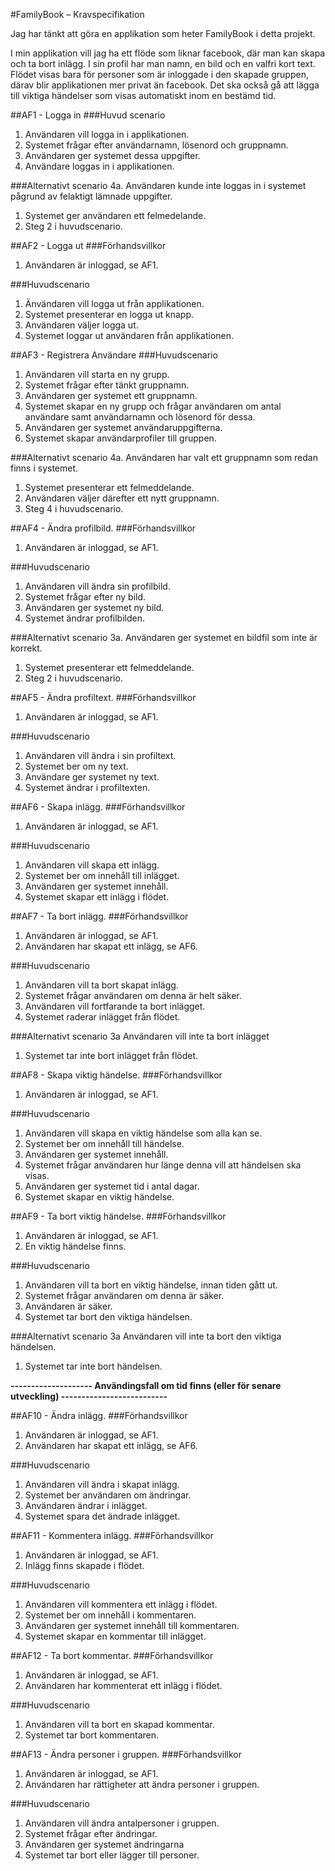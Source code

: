 #FamilyBook – Kravspecifikation 

Jag har tänkt att göra en applikation som heter FamilyBook i detta projekt.

I min applikation vill jag ha ett flöde som liknar facebook, där man kan skapa och ta bort inlägg.
I sin profil har man namn, en bild och en valfri kort text. 
Flödet visas bara för personer som är inloggade i den skapade gruppen, därav blir applikationen mer privat än facebook.
Det ska också gå att lägga till viktiga händelser som visas automatiskt inom en bestämd tid. 

##AF1 - Logga in 
###Huvud scenario
1. Användaren vill logga in i applikationen.
2. Systemet frågar efter användarnamn, lösenord och gruppnamn.
3. Användaren ger systemet dessa uppgifter.
4. Användare loggas in i applikationen.

###Alternativt scenario
4a. Användaren kunde inte loggas in i systemet pågrund av felaktigt lämnade uppgifter.
  1. Systemet ger användaren ett felmedelande.
  2. Steg 2 i huvudscenario. 
  
##AF2 - Logga ut
###Förhandsvillkor
1. Användaren är inloggad, se AF1.

###Huvudscenario
1. Änvändaren vill logga ut från applikationen. 
2. Systemet presenterar en logga ut knapp.
3. Användaren väljer logga ut. 
4. Systemet loggar ut användaren från applikationen.

##AF3 - Registrera Användare
###Huvudscenario
1. Användaren vill starta en ny grupp. 
2. Systemet frågar efter tänkt gruppnamn.
3. Användaren ger systemet ett gruppnamn.
4. Systemet skapar en ny grupp och frågar användaren om antal användare samt användarnamn och lösenord för dessa.
5. Användaren ger systemet användaruppgifterna. 
6. Systemet skapar användarprofiler till gruppen.

###Alternativt scenario
4a. Användaren har valt ett gruppnamn som redan finns i systemet.
  1. Systemet presenterar ett felmeddelande.
  2. Användaren väljer därefter ett nytt gruppnamn.
  3. Steg 4 i huvudscenario. 
  
##AF4 - Ändra profilbild.
###Förhandsvillkor
1. Användaren är inloggad, se AF1.

###Huvudscenario
1. Användaren vill ändra sin profilbild.
2. Systemet frågar efter ny bild.
3. Användaren ger systemet ny bild.
4. Systemet ändrar profilbilden. 

###Alternativt scenario
3a. Användaren ger systemet en bildfil som inte är korrekt.
  1. Systemet presenterar ett felmeddelande.
  2. Steg 2 i huvudscenario. 
  
##AF5 - Ändra profiltext.
###Förhandsvillkor
1. Användaren är inloggad, se AF1.

###Huvudscenario
1. Användaren vill ändra i sin profiltext.
2. Systemet ber om ny text.
3. Användare ger systemet ny text.
4. Systemet ändrar i profiltexten.

##AF6 - Skapa inlägg.
###Förhandsvillkor
1. Användaren är inloggad, se AF1.

###Huvudscenario
1. Användaren vill skapa ett inlägg.
2. Systemet ber om innehåll till inlägget.
3. Användaren ger systemet innehåll.
4. Systemet skapar ett inlägg i flödet. 

##AF7 - Ta bort inlägg.
###Förhandsvillkor
1. Användaren är inloggad, se AF1.
2. Användaren har skapat ett inlägg, se AF6.

###Huvudscenario
1. Användaren vill ta bort skapat inlägg.
2. Systemet frågar användaren om denna är helt säker.
3. Användaren vill fortfarande ta bort inlägget.
4. Systemet raderar inlägget från flödet.

###Alternativt scenario
3a Användaren vill inte ta bort inlägget
  1. Systemet tar inte bort inlägget från flödet.
 
##AF8 - Skapa viktig händelse.
###Förhandsvillkor
1. Användaren är inloggad, se AF1.

###Huvudscenario
1. Användaren vill skapa en viktig händelse som alla kan se. 
2. Systemet ber om innehåll till händelse.
3. Användaren ger systemet innehåll.
4. Systemet frågar användaren hur länge denna vill att händelsen ska visas.
5. Användaren ger systemet tid i antal dagar.
6. Systemet skapar en viktig händelse.

##AF9 - Ta bort viktig händelse.
###Förhandsvillkor
1. Användaren är inloggad, se AF1.
2. En viktig händelse finns.

###Huvudscenario
1. Användaren vill ta bort en viktig händelse, innan tiden gått ut.
2. Systemet frågar användaren om denna är säker.
3. Användaren är säker.
4. Systemet tar bort den viktiga händelsen.

###Alternativt scenario
3a Användaren vill inte ta bort den viktiga händelsen.
  1. Systemet tar inte bort händelsen.
 

**-------------------- Användingsfall om tid finns (eller för senare utveckling) --------------------------**

##AF10 - Ändra inlägg.
###Förhandsvillkor
1. Användaren är inloggad, se AF1.
2. Användaren har skapat ett inlägg, se AF6.

###Huvudscenario
1. Användaren vill ändra i skapat inlägg.
2. Systemet ber användaren om ändringar.
3. Användaren ändrar i inlägget.
4. Systemet spara det ändrade inlägget.

##AF11 - Kommentera inlägg.
###Förhandsvillkor
1. Användaren är inloggad, se AF1.
2. Inlägg finns skapade i flödet.

###Huvudscenario
1. Användaren vill kommentera ett inlägg i flödet.
2. Systemet ber om innehåll i kommentaren.
3. Användaren ger systemet innehåll till kommentaren.
4. Systemet skapar en kommentar till inlägget. 

##AF12 - Ta bort kommentar.
###Förhandsvillkor
1. Användaren är inloggad, se AF1.
2. Användaren har kommenterat ett inlägg i flödet.

###Huvudscenario
1. Användaren vill ta bort en skapad kommentar.
2. Systemet tar bort kommentaren.

##AF13 - Ändra personer i gruppen.
###Förhandsvillkor
1. Användaren är inloggad, se AF1.
2. Användaren har rättigheter att ändra personer i gruppen.

###Huvudscenario
1. Användaren vill ändra antalpersoner i gruppen.
2. Systemet frågar efter ändringar.
3. Användaren ger systemet ändringarna
4. Systemet tar bort eller lägger till personer. 


